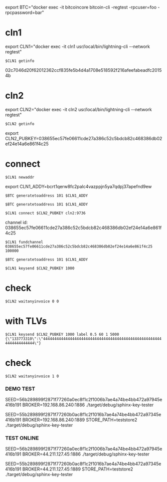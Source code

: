 
export BTC="docker exec -it bitcoincore bitcoin-cli -regtest -rpcuser=foo -rpcpassword=bar"

# cln1

export CLN1="docker exec -it cln1 usr/local/bin/lightning-cli --network regtest"

`$CLN1 getinfo`

02c7046d20f62012362ccf835fe5b4d4a1708e518592f216afeefabeadfc20154b

# cln2

export CLN2="docker exec -it cln2 usr/local/bin/lightning-cli --network regtest"

`$CLN2 getinfo`

export CLN2_PUBKEY=038655ec57fe06611cde27a386c52c5bdcb82c468386db02ef24e14a6e861f4c25

# connect

`$CLN1 newaddr`

export CLN1_ADDY=bcrt1qerw8fc2palc4vazppjn5ya7qdpj37apefnd9ew

`$BTC generatetoaddress 101 $CLN1_ADDY`

`$BTC generatetoaddress 101 $CLN1_ADDY`

`$CLN1 connect $CLN2_PUBKEY cln2:9736`

channel id: 
038655ec57fe06611cde27a386c52c5bdcb82c468386db02ef24e14a6e861f4c25

`$CLN1 fundchannel 038655ec57fe06611cde27a386c52c5bdcb82c468386db02ef24e14a6e861f4c25 100000`

`$BTC generatetoaddress 101 $CLN1_ADDY`

`$CLN1 keysend $CLN2_PUBKEY 1000`

# check

`$CLN2 waitanyinvoice 0 0`

# with TLVs

`$CLN1 keysend $CLN2_PUBKEY 1000 label 0.5 60 1 5000 {\"133773310\":\"444444444444444444444444444444444444444444444444444444444444444444\"}`

# check

`$CLN2 waitanyinvoice 1 0`


### DEMO TEST

SEED=56b289899f2871f77260a0ec8f1c2f1006b7ae4a74be4bb472a97945e416b191 BROKER=192.168.86.240:1886 ./target/debug/sphinx-key-tester

SEED=55b289899f2871f77260b0ac8f1c2f1016b7ae4a74be4bb472a97345e416b191 BROKER=192.168.86.240:1889 STORE_PATH=teststore2 ./target/debug/sphinx-key-tester

### TEST ONLINE

SEED=56b289899f2871f77260a0ec8f1c2f1006b7ae4a74be4bb472a97945e416b191 BROKER=44.211.127.45:1886 ./target/debug/sphinx-key-tester

SEED=55b289899f2871f77260b0ac8f1c2f1016b7ae4a74be4bb472a97345e416b191 BROKER=44.211.127.45:1889 STORE_PATH=teststore2 ./target/debug/sphinx-key-tester